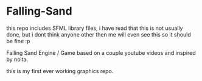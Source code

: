 # Falling-Sand

this repo includes SFML library files, i have read that this is not usually done, but i dont think anyone other then me will even see this so it should be fine :p

Falling Sand Engine / Game based on a couple youtube videos and inspired by noita.

this is my first ever working graphics repo.
